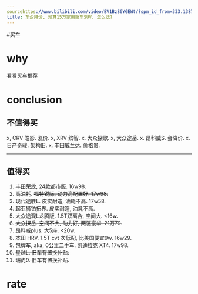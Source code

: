```yaml
---
sourcehttps://www.bilibili.com/video/BV1BzS6YGEWt/?spm_id_from=333.1387.favlist.content.click&vd_source=549bde2564979641a5f0adbcfa529b0a: 
title: 车企降价, 预算15万家用新车SUV, 怎么选?
---
```


#买车
# why
看看买车推荐

# conclusion
## 不值得买
x, CRV 皓影. 涨价.
x, XRV 缤智. 
x. 大众探歌.
x, 大众途岳.
x. 昂科威S. 会降价.
x. 日产奇骏. 架构旧.
x. 丰田威兰达. 价格贵.

---
## 值得买
1. 丰田荣放, 24款都市版. 16w98.
2. 高油耗. ~~福特锐际, 动力高配置好. 17w98.~~
3. 现代途胜L. 皮实耐造, 油耗不高. 17w58.
4. 起亚狮铂拓界. 皮实耐造, 油耗不高. 
5. 大众途观L龙腾版. 1.5T双离合, 空间大. <16w.
6. ~~大众探岳. 空间不大, 动力好, 两驱豪华. 21万79.~~
7. 昂科威plus. 大5座. <20w.
8. 本田 HRV. 1.5T cvt 次低配, 比美国便宜9w. 16w29.
9. 包牌车, aka, 0公里二手车. 凯迪拉克 XT4. 17w98.
10. ~~星越L. 旧车有置换补贴.~~
11. ~~瑞虎9. 旧车有置换补贴.~~



# rate
